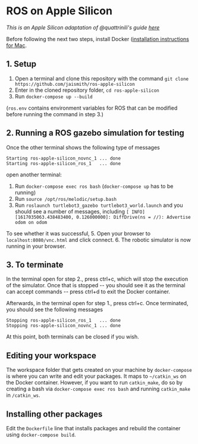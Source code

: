 # ROS on Apple Silicon

_This is an Apple Silicon adaptation of @quattrinili's guide [here](https://github.com/quattrinili/vnc-ros)_

Before following the next two steps, install Docker ([installation instructions for Mac](https://docs.docker.com/docker-for-mac/install/).

## 1. Setup
1. Open a terminal and clone this repository with the command `git clone https://github.com/jaismith/ros-apple-silicon`
2. Enter in the cloned repository folder, `cd ros-apple-silicon`
3. Run `docker-compose up --build`

(`ros.env` contains environment variables for ROS that can be modified before running the command in step 3.)

## 2. Running a ROS gazebo simulation for testing
Once the other terminal shows the following type of messages 

    Starting ros-apple-silicon_novnc_1 ... done
    Starting ros-apple-silicon_ros_1   ... done

open another terminal:
1. Run `docker-compose exec ros bash` (`docker-compose up` has to be running)
2. Run `source /opt/ros/melodic/setup.bash`
3. Run `roslaunch turtlebot3_gazebo turtlebot3_world.launch` and you should see a number of messages, including `[ INFO] [1617035063.438483400, 0.126000000]: DiffDrive(ns = //): Advertise odom on odom `

To see whether it was successful, 
5. Open your browser to `localhost:8080/vnc.html` and click connect.
6. The robotic simulator is now running in your browser.

## 3. To terminate

In the terminal open for step 2., press ctrl+c, which will stop the execution of the simulator. Once that is stopped -- you should see it as the terminal can accept commands -- press ctrl+d to exit the Docker container.

Afterwards, in the terminal open for step 1., press ctrl+c. Once terminated, you should see the following messages

    Stopping ros-apple-silicon_ros_1   ... done
    Stopping ros-apple-silicon_novnc_1 ... done

At this point, both terminals can be closed if you wish.

## Editing your workspace
The workspace folder that gets created on your machine by `docker-compose` is where you can write and edit your packages. It maps to `~/catkin_ws` on the Docker container. However, if you want to run `catkin_make`, do so by creating a bash via `docker-compose exec ros bash` and running `catkin_make` in `/catkin_ws`.

## Installing other packages
Edit the `Dockerfile` line that installs packages and rebuild the container using `docker-compose build`.